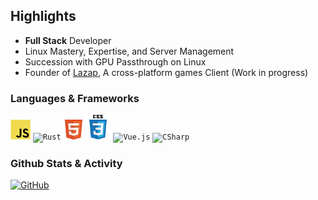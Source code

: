 ## Highlights
- **Full Stack** Developer
- Linux Mastery, Expertise, and Server Management
- Succession with GPU Passthrough on Linux 
- Founder of [Lazap](https://github.com/DashCruft-Nation/lazap), A cross-platform games Client (Work in progress)
 
 
### Languages & Frameworks

<code>![JavaScript][javascript]</code>
<code><img src="http://rust-lang.org/logos/rust-logo-512x512.png" alt="Rust" width="39" height="39"></code>
<code>![HTML][html]</code>
<code><img src="https://raw.githubusercontent.com/devicons/devicon/master/icons/css3/css3-original-wordmark.svg" alt="CSS" width="40" height="40"></code>
<code><img src="https://upload.wikimedia.org/wikipedia/commons/thumb/9/95/Vue.js_Logo_2.svg/1200px-Vue.js_Logo_2.svg.png" alt="Vue.js" width="32" height="32"></code>
<code><img src="https://user-images.githubusercontent.com/59381835/144502978-498d9866-9df1-4420-9fef-a33003c184ed.png" alt="CSharp" width="35" height="35"></code>

### Github Stats & Activity
[![GitHub](https://github-readme-stats.vercel.app/api?username=DashCruft&theme=tokyonight)](https://github.com/DashCruft)

[javascript]: https://raw.githubusercontent.com/ElCholoGamer/ElCholoGamer/master/icons/javascript.png
[html]: https://raw.githubusercontent.com/ElCholoGamer/ElCholoGamer/master/icons/html.png
